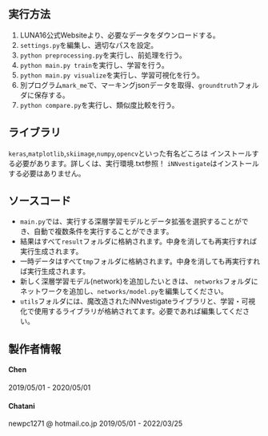 ## 実行方法

1. LUNA16公式Websiteより、必要なデータをダウンロードする。
1. `settings.py`を編集し、適切なパスを設定。
1. `python preprocessing.py`を実行し、前処理を行う。
1. `python main.py train`を実行し、学習を行う。
1. `python main.py visualize`を実行し、学習可視化を行う。
1. 別プログラム`mark_me`で、マーキングjsonデータを取得、`groundtruth`フォルダに保存する。
1. `python compare.py`を実行し、類似度比較を行う。

## ライブラリ
`keras`,`matplotlib`,`skiimage`,`numpy`,`opencv`といった有名どころは
インストールする必要があります。詳しくは、実行環境.txt参照！
`iNNvestigate`はインストールする必要はありません。

## ソースコード
- `main.py`では、実行する深層学習モデルとデータ拡張を選択することができ、自動で複数条件を実行することができます。
- 結果はすべて`result`フォルダに格納されます。中身を消しても再実行すれば実行生成されます。
- 一時データはすべて`tmp`フォルダに格納されます。中身を消しても再実行すれば実行生成されます。
- 新しく深層学習モデル(network)を追加したいときは、
`networks`フォルダにネットワークを追加し、`networks/model.py`を編集してください。
- `utils`フォルダには、魔改造されたiNNvestigateライブラリと、学習・可視化で使用するライブラリが格納されてます。必要であれば編集してください。


## 製作者情報

#### Chen
2019/05/01 - 2020/05/01

#### Chatani
newpc1271 @ hotmail.co.jp
2019/05/01 - 2022/03/25
